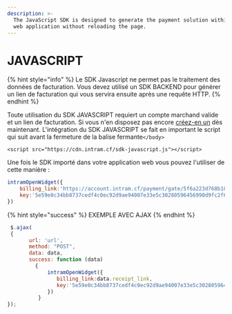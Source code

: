 ```yaml
---
description: >-
  The JavaScript SDK is designed to generate the payment solution within your
  web application without reloading the page.
---
```


# JAVASCRIPT

{% hint style="info" %}
Le SDK Javascript ne permet pas le traitement des données de facturation. Vous devez utilisé un SDK BACKEND pour générer un lien de facturation qui vous servira ensuite après une requête HTTP.
{% endhint %}

Toute utilisation du SDK JAVASCRIPT requiert un compte marchand valide et un lien de facturation. Si vous n'en disposez pas encore [créez-en un](https://account.intram.cf) dès maintenant. L'intégration du SDK JAVASCRIPT se fait en important le script qui suit avant la fermeture de la balise fermante`</body>` 

```markup
<script src="https://cdn.intram.cf/sdk-javascript.js"></script>
```

Une fois le SDK importé dans votre application web vous pouvez l'utiliser de cette manière : 

```javascript
intramOpenWidget({
    billing_link:'https://account.intram.cf/payment/gate/5f6a223d768b1875356440cc',
    key:'5e59e0c34bb8737cedf4c0ec92d9ae94007e33e5c30280596456990d9fc2f60'
})
```

{% hint style="success" %}
EXEMPLE AVEC AJAX
{% endhint %}

```javascript
 $.ajax(
 {
       url: 'url',
       method: "POST",
       data: data,
       success: function (data) 
         {
             intramOpenWidget({
                billing_link:data.receipt_link,
                key:'5e59e0c34bb8737cedf4c0ec92d9ae94007e33e5c30280596456990d9fc2f60'
             })
          }
});
```

